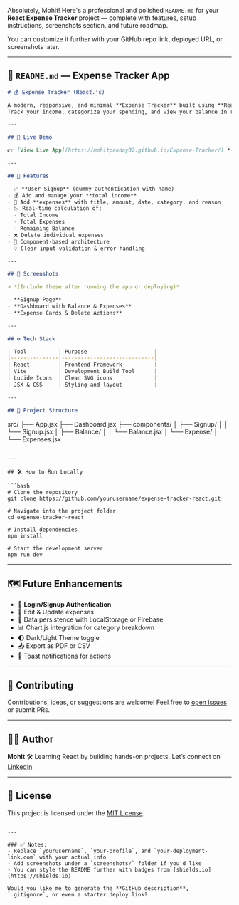 Absolutely, Mohit! Here's a professional and polished `README.md` for your **React Expense Tracker** project — complete with features, setup instructions, screenshots section, and future roadmap.

You can customize it further with your GitHub repo link, deployed URL, or screenshots later.

---

## 📘 `README.md` — Expense Tracker App

```md
# 💰 Expense Tracker (React.js)

A modern, responsive, and minimal **Expense Tracker** built using **React.js**.  
Track your income, categorize your spending, and view your balance in real-time.

---

## 🚀 Live Demo

👉 [View Live App](https://mohitpandey32.github.io/Expense-Tracker/) *(optional)*

---

## 🧠 Features

- ✅ **User Signup** (dummy authentication with name)
- 💰 Add and manage your **total income**
- 🧾 Add **expenses** with title, amount, date, category, and reason
- 📉 Real-time calculation of:
  - Total Income
  - Total Expenses
  - Remaining Balance
- ❌ Delete individual expenses
- 🔁 Component-based architecture
- 💡 Clear input validation & error handling

---

## 📸 Screenshots

> *(Include these after running the app or deploying)*

- **Signup Page**
- **Dashboard with Balance & Expenses**
- **Expense Cards & Delete Actions**

---

## ⚙️ Tech Stack

| Tool          | Purpose                     |
|---------------|-----------------------------|
| React         | Frontend Framework          |
| Vite          | Development Build Tool      |
| Lucide Icons  | Clean SVG icons             |
| JSX & CSS     | Styling and layout          |

---

## 📁 Project Structure

```

src/
├── App.jsx
├── Dashboard.jsx
├── components/
│   ├── Signup/
│   │   └── Signup.jsx
│   ├── Balance/
│   │   └── Balance.jsx
│   └── Expense/
│       └── Expenses.jsx

````

---

## 🛠️ How to Run Locally

```bash
# Clone the repository
git clone https://github.com/yourusername/expense-tracker-react.git

# Navigate into the project folder
cd expense-tracker-react

# Install dependencies
npm install

# Start the development server
npm run dev
````

---

## 🗺️ Future Enhancements

* 🔐 **Login/Signup Authentication**
* 🧾 Edit & Update expenses
* 💾 Data persistence with LocalStorage or Firebase
* 📊 Chart.js integration for category breakdown
* 🌓 Dark/Light Theme toggle
* 📤 Export as PDF or CSV
* 🔔 Toast notifications for actions

---

## 🤝 Contributing

Contributions, ideas, or suggestions are welcome!
Feel free to [open issues](https://github.com/yourusername/expense-tracker-react/issues) or submit PRs.

---

## 🧑‍💻 Author

**Mohit**
🛠️ Learning React by building hands-on projects.
Let’s connect on [LinkedIn](https://linkedin.com/in/your-profile)

---

## 📄 License

This project is licensed under the [MIT License](LICENSE).

```

---

### ✅ Notes:
- Replace `yourusername`, `your-profile`, and `your-deployment-link.com` with your actual info
- Add screenshots under a `screenshots/` folder if you'd like
- You can style the README further with badges from [shields.io](https://shields.io)

Would you like me to generate the **GitHub description**, `.gitignore`, or even a starter deploy link?
```
